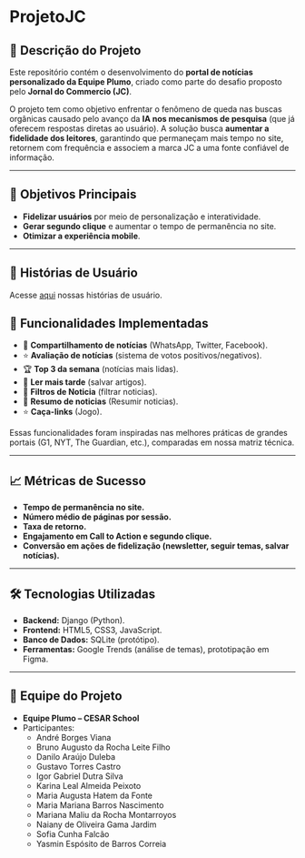 # ProjetoJC

## 📌 Descrição do Projeto
Este repositório contém o desenvolvimento do **portal de notícias personalizado da Equipe Plumo**, criado como parte do desafio proposto pelo **Jornal do Commercio (JC)**.  

O projeto tem como objetivo enfrentar o fenômeno de queda nas buscas orgânicas causado pelo avanço da **IA nos mecanismos de pesquisa** (que já oferecem respostas diretas ao usuário). A solução busca **aumentar a fidelidade dos leitores**, garantindo que permaneçam mais tempo no site, retornem com frequência e associem a marca JC a uma fonte confiável de informação.

---

## 🎯 Objetivos Principais
- **Fidelizar usuários** por meio de personalização e interatividade.  
- **Gerar segundo clique** e aumentar o tempo de permanência no site.
- **Otimizar a experiência mobile**.  

---

## 📖 Histórias de Usuário

Acesse [aqui](https://docs.google.com/document/d/1JnNhxAkCXm_kst8XLBCpOD8OggUCGSjVN4K_PJkWf3Q/edit?usp=sharing) nossas histórias de usuário.

## 🚀 Funcionalidades Implementadas
- 📌 **Compartilhamento de notícias** (WhatsApp, Twitter, Facebook).  
- ⭐ **Avaliação de notícias** (sistema de votos positivos/negativos).  
- 🏆 **Top 3 da semana** (notícias mais lidas).  
- 📑 **Ler mais tarde** (salvar artigos).
- 📑 **Filtros de Noticia** (filtrar noticias).
- 📌 **Resumo de noticias** (Resumir noticias).
- ⭐ **Caça-links** (Jogo).

Essas funcionalidades foram inspiradas nas melhores práticas de grandes portais (G1, NYT, The Guardian, etc.), comparadas em nossa matriz técnica.

---

## 📈 Métricas de Sucesso
- **Tempo de permanência no site.**  
- **Número médio de páginas por sessão.**  
- **Taxa de retorno.**  
- **Engajamento em Call to Action e segundo clique.**  
- **Conversão em ações de fidelização (newsletter, seguir temas, salvar notícias).**

---

## 🛠️ Tecnologias Utilizadas
- **Backend:** Django (Python).  
- **Frontend:** HTML5, CSS3, JavaScript.  
- **Banco de Dados:** SQLite (protótipo).  
- **Ferramentas:** Google Trends (análise de temas), prototipação em Figma.

---

## 👥 Equipe do Projeto
- **Equipe Plumo – CESAR School**  
- Participantes:
  - André Borges Viana
  - Bruno Augusto da Rocha Leite Filho
  - Danilo Araújo Duleba
  - Gustavo Torres Castro
  - Igor Gabriel Dutra Silva
  - Karina Leal Almeida Peixoto
  - Maria Augusta Hatem da Fonte
  - Maria Mariana Barros Nascimento
  - Mariana Maliu da Rocha Montarroyos
  - Naiany de Oliveira Gama Jardim
  - Sofia Cunha Falcão
  - Yasmin Espósito de Barros Correia

